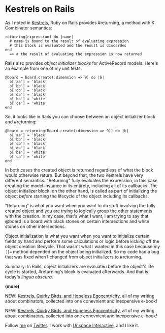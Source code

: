 Kestrels on Rails
===

As I noted in [Kestrels](http://github.com/raganwald/homoiconic/blob/master/2008-10-29/kestrel.markdown), Ruby on Rails provides #returning, a method with K Combinator semantics:

    returning(expression) do |name|
      # name is bound to the result of evaluating expression
      # this block is evaluated and the result is discarded
    end
      => # the result of evaluating the expression is now returned

Rails also provides *object initializer blocks* for ActiveRecord models. Here's an example from one of my unit tests:

    @board = Board.create(:dimension => 9) do |b|
      b['aa'] = 'black'
      b['bb'] = 'black'
      b['cb'] = 'black'
      b['da'] = 'black'
      b['ba'] = 'white'
      b['ca'] = 'white'
    end
    
So, it looks like in Rails you can choose between an object initializer block and #returning:

    @board = returning(Board.create(:dimension => 9)) do |b|
      b['aa'] = 'black'
      b['bb'] = 'black'
      b['cb'] = 'black'
      b['da'] = 'black'
      b['ba'] = 'white'
      b['ca'] = 'white'
    end
    
In both cases the created object is returned regardless of what the block would otherwise return. But beyond that, the two Kestrels have very different semantics. "Returning" fully evaluates the expression, in this case creating the model instance in its entirety, including all of its callbacks. The object initializer block, on the other hand, is called as part of initializing the object *before* starting the lifecycle of the object including its callbacks.

"Returning" is what you want when you want to do stuff involving the fully created object and you are trying to logically group the other statements with the creation. In my case, that's what I want, I am trying to say that @board is a board with black stones on certain intersections and white stones on other intersections.

Object initialization is what you want when you want to initialize certain fields by hand and perform some calculations or logic before kicking off the object creation lifecycle. That wasn't what I wanted in this case because my `[]=` method depended on the object being initialized. So my code had a bug that was fixed when I changed from object initializers to #returning.

Summary: In Rails, object initializers are evaluated before the object's life cycle is started, #returning's block is evaluated afterwards. And that is today's *lingua obscura*.

**(more)**

NEW! [Kestrels, Quirky Birds, and Hopeless Egocentricity](http://leanpub.com/combinators), all of my writing about combinators, collected into one conevnient and inexpensive e-book!
	
NEW! [Kestrels, Quirky Birds, and Hopeless Egocentricity](http://leanpub.com/combinators), all of my writing about combinators, collected into one conevnient and inexpensive e-book!

Follow [me](http://reginald.braythwayt.com) on [Twitter](http://twitter.com/raganwald). I work with [Unspace Interactive](http://unspace.ca), and I like it.